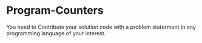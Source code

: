 # Program-Counters
You need to Contribute your solution code with a problem staterment in any programming language of your interest.
